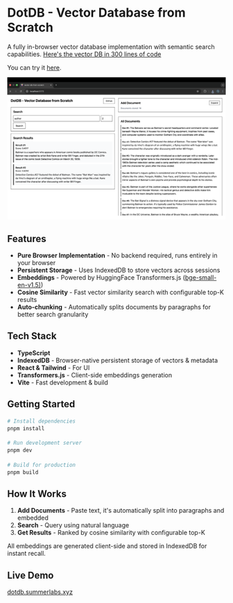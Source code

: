 # DotDB - Vector Database from Scratch

A fully in-browser vector database implementation with semantic search capabilities. [Here's the vector DB in 300 lines of code](./src/dotdb/index.ts)

You can try it [here](https://dotdb.summerlabs.xyz/).

![screenshot](./public/ss.png)

## Features

- **Pure Browser Implementation** - No backend required, runs entirely in your browser
- **Persistent Storage** - Uses IndexedDB to store vectors across sessions
- **Embeddings** - Powered by HuggingFace Transformers.js ([bge-small-en-v1.5)](https://huggingface.co/Xenova/bge-small-en-v1.5))
- **Cosine Similarity** - Fast vector similarity search with configurable top-K results
- **Auto-chunking** - Automatically splits documents by paragraphs for better search granularity

## Tech Stack

- **TypeScript**
- **IndexedDB** - Browser-native persistent storage of vectors & metadata
- **React & Tailwind** - For UI
- **Transformers.js** - Client-side embeddings generation
- **Vite** - Fast development & build

## Getting Started

```bash
# Install dependencies
pnpm install

# Run development server
pnpm dev

# Build for production
pnpm build
```

## How It Works

1. **Add Documents** - Paste text, it's automatically split into paragraphs and embedded
2. **Search** - Query using natural language
3. **Get Results** - Ranked by cosine similarity with configurable top-K

All embeddings are generated client-side and stored in IndexedDB for instant recall.

## Live Demo

[dotdb.summerlabs.xyz](https://dotdb.summerlabs.xyz/)
